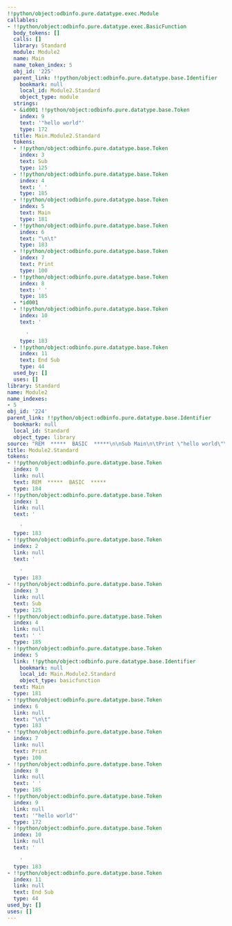 ```yaml
---
!!python/object:odbinfo.pure.datatype.exec.Module
callables:
- !!python/object:odbinfo.pure.datatype.exec.BasicFunction
  body_tokens: []
  calls: []
  library: Standard
  module: Module2
  name: Main
  name_token_index: 5
  obj_id: '225'
  parent_link: !!python/object:odbinfo.pure.datatype.base.Identifier
    bookmark: null
    local_id: Module2.Standard
    object_type: module
  strings:
  - &id001 !!python/object:odbinfo.pure.datatype.base.Token
    index: 9
    text: '"hello world"'
    type: 172
  title: Main.Module2.Standard
  tokens:
  - !!python/object:odbinfo.pure.datatype.base.Token
    index: 3
    text: Sub
    type: 125
  - !!python/object:odbinfo.pure.datatype.base.Token
    index: 4
    text: ' '
    type: 185
  - !!python/object:odbinfo.pure.datatype.base.Token
    index: 5
    text: Main
    type: 181
  - !!python/object:odbinfo.pure.datatype.base.Token
    index: 6
    text: "\n\t"
    type: 183
  - !!python/object:odbinfo.pure.datatype.base.Token
    index: 7
    text: Print
    type: 100
  - !!python/object:odbinfo.pure.datatype.base.Token
    index: 8
    text: ' '
    type: 185
  - *id001
  - !!python/object:odbinfo.pure.datatype.base.Token
    index: 10
    text: '

      '
    type: 183
  - !!python/object:odbinfo.pure.datatype.base.Token
    index: 11
    text: End Sub
    type: 44
  used_by: []
  uses: []
library: Standard
name: Module2
name_indexes:
- 5
obj_id: '224'
parent_link: !!python/object:odbinfo.pure.datatype.base.Identifier
  bookmark: null
  local_id: Standard
  object_type: library
source: "REM  *****  BASIC  *****\n\nSub Main\n\tPrint \"hello world\"\nEnd Sub"
title: Module2.Standard
tokens:
- !!python/object:odbinfo.pure.datatype.base.Token
  index: 0
  link: null
  text: REM  *****  BASIC  *****
  type: 184
- !!python/object:odbinfo.pure.datatype.base.Token
  index: 1
  link: null
  text: '

    '
  type: 183
- !!python/object:odbinfo.pure.datatype.base.Token
  index: 2
  link: null
  text: '

    '
  type: 183
- !!python/object:odbinfo.pure.datatype.base.Token
  index: 3
  link: null
  text: Sub
  type: 125
- !!python/object:odbinfo.pure.datatype.base.Token
  index: 4
  link: null
  text: ' '
  type: 185
- !!python/object:odbinfo.pure.datatype.base.Token
  index: 5
  link: !!python/object:odbinfo.pure.datatype.base.Identifier
    bookmark: null
    local_id: Main.Module2.Standard
    object_type: basicfunction
  text: Main
  type: 181
- !!python/object:odbinfo.pure.datatype.base.Token
  index: 6
  link: null
  text: "\n\t"
  type: 183
- !!python/object:odbinfo.pure.datatype.base.Token
  index: 7
  link: null
  text: Print
  type: 100
- !!python/object:odbinfo.pure.datatype.base.Token
  index: 8
  link: null
  text: ' '
  type: 185
- !!python/object:odbinfo.pure.datatype.base.Token
  index: 9
  link: null
  text: '"hello world"'
  type: 172
- !!python/object:odbinfo.pure.datatype.base.Token
  index: 10
  link: null
  text: '

    '
  type: 183
- !!python/object:odbinfo.pure.datatype.base.Token
  index: 11
  link: null
  text: End Sub
  type: 44
used_by: []
uses: []
---
```

